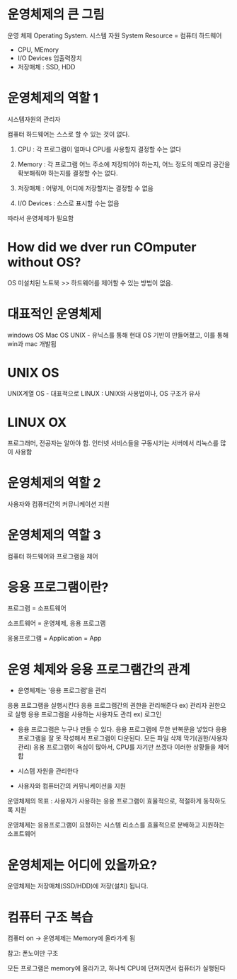 # 운영체제의 큰 그림

운영 체제 Operating System.
시스템 자원 System Resource = 컴퓨터 하드웨어
- CPU, MEmory
- I/O Devices 입출력장치
- 저장매체 : SSD, HDD

# 운영체제의 역할 1
시스템자원의 관리자

컴퓨터 하드웨어는 스스로 할 수 있는 것이 없다.

1. CPU : 각 프로그램이 얼마나 CPU를 사용할지 결정할 수는 없다

2. Memory : 각 프로그램 어느 주소에 저장되어야 하는지, 어느 정도의 메모리 공간을 확보해줘야 하는지를 결정할 수는 없다.

3. 저장매체 : 어떻게, 어디에 저장할지는 결정할 수 없음

4. I/O Devices :  스스로 표시할 수는 없음

따라서 운영체제가 필요함


# How did we dver run COmputer without OS?

OS 미설치된 노트북 >> 하드웨어를 제어할 수 있는 방법이 없음.


# 대표적인 운영체제

windows OS
Mac OS
UNIX - 유닉스를 통해 현대 OS 기반이 만들어졌고, 이를 통해 win과 mac 개발됨

# UNIX OS
UNIX계열 OS - 대표적으로 LINUX 
: UNIX와 사용법이나, OS 구조가 유사

# LINUX OX
프로그래머, 전공자는 알아야 함.
인터넷 서비스들을 구동시키는 서버에서 리눅스를 많이 사용함

# 운영체제의 역할 2
사용자와 컴퓨터간의 커뮤니케이션 지원

# 운영체제의 역할 3
컴퓨터 하드웨어와 프로그램을 제어



# 응용 프로그램이란?

프로그램 = 소프트웨어

소프트웨어 = 운영체제, 응용 프로그램

응용프로그램 = Application = App


# 운영 체제와 응용 프로그램간의 관계

- 운영체제는 '응용 프로그램'을 관리

응용 프로그램을 실행시킨다
응용 프로그램간의 권한을 관리해준다 ex) 관리자 권한으로 실행
응용 프로그램을 사용하는 사용자도 관리 ex) 로그인

- 응용 프로그램은 누구나 만들 수 있다.
응용 프로그램에 무한 반복문을 넣었다 
응용 프로그램을 잘 못 작성해서 프로그램이 다운된다.
모든 파일 삭제 막기(권한/사용자 관리)
응용 프로그램이 욕심이 많아서, CPU를 자기만 쓰겠다
이러한 상황들을 제어함

- 시스템 자원을 관리한다

- 사용자와 컴퓨터간의 커뮤니케이션을 지원

운영체제의 목표 : 사용자가 사용하는 응용 프로그램이 효율적으로, 적절하게 동작하도록 지원

운영체제는 응용프로그램이 요청하는 시스템 리소스를 효율적으로 분배하고 지원하는 소프트웨어

# 운영체제는 어디에 있을까요?
운영체제는 저장매체(SSD/HDD)에 저장(설치) 됩니다.

# 컴퓨터 구조 복습

컴퓨터 on -> 운영체제는 Memory에 올라가게 됨

참고: 폰노이만 구조

모든 프로그램은 memory에 올라가고, 하나씩 CPU에 던져지면서 컴퓨터가 실행된다
